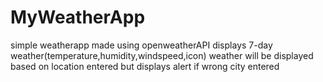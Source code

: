 # MyWeatherApp
simple weatherapp made using openweatherAPI
displays 7-day weather(temperature,humidity,windspeed,icon)
weather will be displayed based on location entered
but displays alert if wrong city entered
